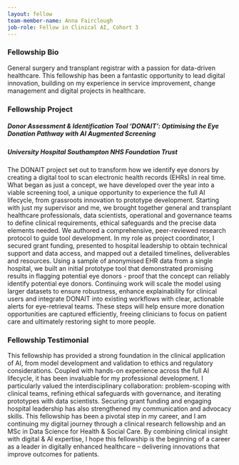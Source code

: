```yaml
---
layout: fellow
team-member-name: Anna Fairclough
job-role: Fellow in Clinical AI, Cohort 3
---
```


### Fellowship Bio
General surgery and transplant registrar with a passion for data-driven healthcare. This fellowship has been a fantastic opportunity to lead digital innovation, building on my experience in service improvement, change management and digital projects in healthcare.


### Fellowship Project
##### _Donor Assessment & Identification Tool ‘DONAIT’: Optimising the Eye Donation Pathway with AI Augmented Screening_
##### University Hospital Southampton NHS Foundation Trust

The DONAIT project set out to transform how we identify eye donors by creating a digital tool to scan electronic health records (EHRs) in real time. What began as just a concept, we have developed over the year into a viable screening tool, a unique opportunity to experience the full AI lifecycle, from grassroots innovation to prototype development.  Starting with just my supervisor and me, we brought together general and transplant healthcare professionals, data scientists, operational and governance teams to define clinical requirements, ethical safeguards and the precise data elements needed. We authored a comprehensive, peer-reviewed research protocol to guide tool development.  In my role as project coordinator, I secured grant funding, presented to hospital leadership to obtain technical support and data access, and mapped out a detailed timelines, deliverables and resources. Using a sample of anonymised EHR data from a single hospital, we built an initial prototype tool that demonstrated promising results in flagging potential eye donors - proof that the concept can reliably identify potential eye donors.  Continuing work will scale the model using larger datasets to ensure robustness, enhance explainability for clinical users and integrate DONAIT into existing workflows with clear, actionable alerts for eye-retrieval teams. These steps will help ensure more donation opportunities are captured efficiently, freeing clinicians to focus on patient care and ultimately restoring sight to more people.

### Fellowship Testimonial
This fellowship has provided a strong foundation in the clinical application of AI, from model development and validation to ethics and regulatory considerations. Coupled with hands-on experience across the full AI lifecycle, it has been invaluable for my professional development. I particularly valued the interdisciplinary collaboration: problem-scoping with clinical teams, refining ethical safeguards with governance, and iterating prototypes with data scientists. Securing grant funding and engaging hospital leadership has also strengthened my communication and advocacy skills.  This fellowship has been a pivotal step in my career, and I am continuing my digital journey through a clinical research fellowship and an MSc in Data Science for Health & Social Care. By combining clinical insight with digital & AI expertise, I hope this fellowship is the beginning of a career as a leader in digitally enhanced healthcare – delivering innovations that improve outcomes for patients.

